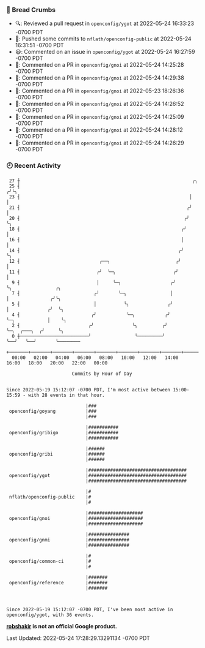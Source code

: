### 🍞 Bread Crumbs

 * 🔍: Reviewed a pull request in  `openconfig/ygot` at 2022-05-24 16:33:23 -0700 PDT
 * 🚢: Pushed some commits to `nflath/openconfig-public` at 2022-05-24 16:31:51 -0700 PDT
 * 😃: Commented on an issue in `openconfig/ygot` at 2022-05-24 16:27:59 -0700 PDT
 * 💬: Commented on a PR in  `openconfig/gnoi` at 2022-05-24 14:25:28 -0700 PDT
 * 💬: Commented on a PR in  `openconfig/gnoi` at 2022-05-24 14:29:38 -0700 PDT
 * 💬: Commented on a PR in  `openconfig/gnoi` at 2022-05-23 18:26:36 -0700 PDT
 * 💬: Commented on a PR in  `openconfig/gnoi` at 2022-05-24 14:26:52 -0700 PDT
 * 💬: Commented on a PR in  `openconfig/gnoi` at 2022-05-24 14:25:09 -0700 PDT
 * 💬: Commented on a PR in  `openconfig/gnoi` at 2022-05-24 14:28:12 -0700 PDT
 * 💬: Commented on a PR in  `openconfig/gnoi` at 2022-05-24 14:26:29 -0700 PDT

### 🕘 Recent Activity
```
 27 ┼                                                               ╭╮
 25 ┤                                                              ╭╯╰╮
 23 ┤                                                              │  │
 21 ┤                                                             ╭╯  │
 20 ┤                                                            ╭╯   ╰╮
 18 ┤                                                           ╭╯     │
 16 ┤                                                           │      │
 14 ┤                                                          ╭╯      ╰╮
 12 ┤                             ╭──╮                        ╭╯        │
 11 ┤                            ╭╯  ╰─╮                     ╭╯         │
  9 ┤                            │     ╰─╮                  ╭╯          ╰╮                ╭╮
  7 ┤                           ╭╯       ╰─╮                │            │               ╭╯╰╮
  5 ┤                           │          ╰╮              ╭╯            │              ╭╯  ╰╮
  4 ┤                          ╭╯           ╰─╮           ╭╯             ╰─╮            │    ╰╮
  2 ┤                         ╭╯              ╰╮         ╭╯                ╰─╮  ╭───╮  ╭╯     ╰╮
  0 ┼─────────────────────────╯                ╰─────────╯                   ╰──╯   ╰──╯       ╰────────
    +───────+───────+───────+───────+───────+───────+───────+───────+───────+───────+───────+───────+────
  00:00   02:00   04:00   06:00   08:00   10:00   12:00   14:00   16:00   18:00   20:00   22:00   00:00   

						Commits by Hour of Day


Since 2022-05-19 15:12:07 -0700 PDT, I'm most active between 15:00-15:59 - with 28 events in that hour.

```



```
                             |###
 openconfig/goyang           |###
                             |###

                             |###########
 openconfig/gribigo          |###########
                             |###########

                             |######
 openconfig/gribi            |######
                             |######

                             |####################################
 openconfig/ygot             |####################################
                             |####################################

                             |#
 nflath/openconfig-public    |#
                             |#

                             |####################
 openconfig/gnoi             |####################
                             |####################

                             |###############
 openconfig/gnmi             |###############
                             |###############

                             |#
 openconfig/common-ci        |#
                             |#

                             |#######
 openconfig/reference        |#######
                             |#######



Since 2022-05-19 15:12:07 -0700 PDT, I've been most active in openconfig/ygot, with 36 events.

```
**[robshakir](mailto:robjs@google.com) is not an official Google product.**  


Last Updated: 2022-05-24 17:28:29.13291134 -0700 PDT
